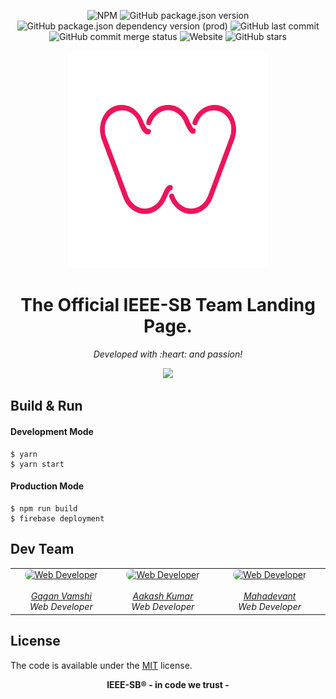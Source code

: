 <p align="center">
	<a>
		<img alt="NPM" src="https://img.shields.io/npm/l/react?color=black">
		<img alt="GitHub package.json version" src="https://img.shields.io/github/package-json/v/Aakash074/IEEE-SB-NITW?color=red&label=Version">
		<img alt="GitHub package.json dependency version (prod)" src="https://img.shields.io/github/package-json/dependency-version/Aakash074/IEEE-SB-NITW/react">
		<img alt="GitHub last commit" src="https://img.shields.io/github/last-commit/Aakash074/IEEE-SB-NITW?color=purple">
		<img alt="GitHub commit merge status" src="https://img.shields.io/github/commit-status/Aakash074/IEEE-SB-NITW/master/306be9469258610f6489335f9ab786202e906aa8?color=orange&label=Commit">
		<img alt="Website" src="https://img.shields.io/website?down_color=red&down_message=maintenance&style=flat-square&up_message=online&url=https%3A%2F%2FIEEE-SB.net"> <img alt="GitHub stars" src="https://img.shields.io/github/stars/Aakash074/IEEE-SB-NITW?style=social">
	</a>
</p>
<p align="center">
	<a href="https://IEEE-SB.net">
		<img width="320" height="348" src="https://github.com/Aakash074/IEEE-SB-NITW/blob/master/favicon.ico?raw=true" alt="IEEE-SB">
	</a>
</p>


<p align="center">
 <h1 align="center">The Official IEEE-SB Team Landing Page.</h1>
</p>

<p align="center">
 <i>Developed with :heart: and passion!</i>
</p>

<p align="center">
    <img src="https://www.linkapi.solutions/uploads/2019/05/Developer-Experience.gif">
</p>

## Build & Run

#### Development Mode

```bsh
$ yarn
$ yarn start
```

#### Production Mode

```bsh
$ npm run build
$ firebase deployment
```

## Dev Team

<table align="center">
<tbody>
  <tr>
    <td align="center" valign="top" width="11%">
      <a href="https://github.com/x">
        <img
          alt="Web Developer"
          src="https://avatars2.githubusercontent.com/u/x?s=400&v=4"
          style="border-radius: 50px"
          width="100"
          height="100"
        />
        <br />
        <br />
        <i>Gagan Vamshi</i>
        <br />
      </a>
      <i>Web Developer</i>
    </td>
    <td align="center" valign="top" width="11%">
      <a href="https://github.com/Aakash074">
        <img
          alt="Web Developer"
          src="https://avatars1.githubusercontent.com/u/38627023?s=400&v=4"
          style="border-radius: 50px"
          width="100"
          height="100"
        />
        <br />
        <br />
        <i>Aakash Kumar</i>
        <br />
      </a>
      <i>Web Developer</i>
    </td>
    <td align="center" valign="top" width="11%">
      <a href="https://github.com/x">
        <img
          alt="Web Developer"
          src="https://github.com/x"
          style="border-radius: 50px"
          width="100"
          height="100"
        />
        <br />
        <br />
        <i>Mahadevant</i>
        <br />
      </a>
      <i>Web Developer</i>
    </td>
  </tr>
</tbody>
</table>


## License

The code is available under the [MIT](https://github.com/IEEE-SB-Team/IEEE-SB-Website/blob/master/LICENSE) license.

<p align="center">
 <b>IEEE-SB® - in code we trust -
</p>
